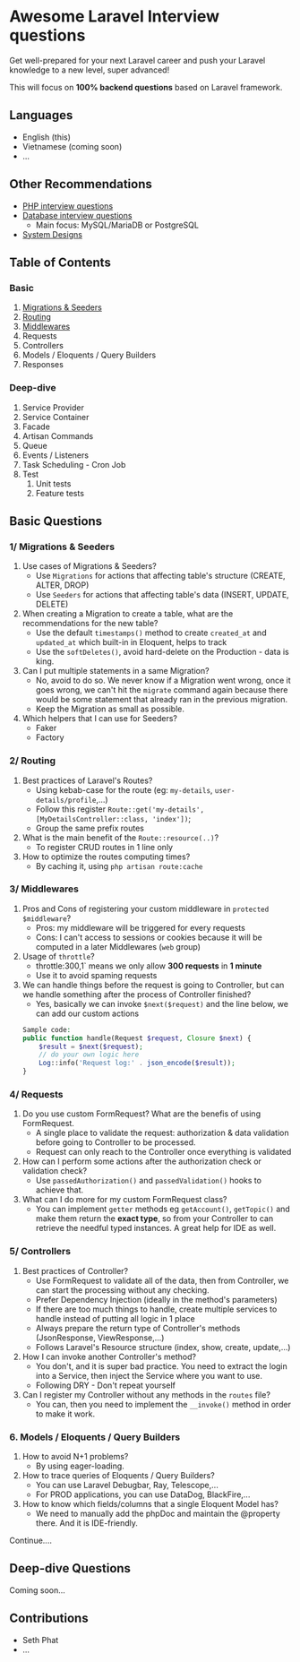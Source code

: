 # Awesome Laravel Interview questions

Get well-prepared for your next Laravel career and push your Laravel knowledge to a new level, super advanced! 

This will focus on **100% backend questions** based on Laravel framework. 

## Languages
- English (this)
- Vietnamese (coming soon)
- ...

## Other Recommendations
- [PHP interview questions](https://github.com/DopplerHQ/awesome-interview-questions#php)
- [Database interview questions](https://github.com/DopplerHQ/awesome-interview-questions#database-technologies)
    - Main focus: MySQL/MariaDB or PostgreSQL
- [System Designs](https://github.com/donnemartin/system-design-primer)

## Table of Contents


### Basic

1. [Migrations & Seeders](https://github.com/sethsandaru/awesome-laravel-interviews#1-migrations--seeders)
2. [Routing](https://github.com/sethsandaru/awesome-laravel-interviews#2-routing)
3. [Middlewares](https://github.com/sethsandaru/awesome-laravel-interviews#3-middlewares)
4. Requests
5. Controllers
6. Models / Eloquents / Query Builders
7. Responses

### Deep-dive

1. Service Provider
2. Service Container
3. Facade
4. Artisan Commands
5. Queue
6. Events / Listeners
7. Task Scheduling - Cron Job
8. Test
    1. Unit tests
    2. Feature tests

## Basic Questions

### 1/ Migrations & Seeders

1. Use cases of Migrations & Seeders?
    - Use `Migrations` for actions that affecting table's structure (CREATE, ALTER, DROP)
    - Use `Seeders` for actions that affecting table's data (INSERT, UPDATE, DELETE)
2. When creating a Migration to create a table, what are the recommendations for the new table?
    - Use the default `timestamps()` method to create `created_at` and `updated_at` which built-in in Eloquent, helps to track
    - Use the `softDeletes()`, avoid hard-delete on the Production - data is king.
3. Can I put multiple statements in a same Migration?
    - No, avoid to do so. We never know if a Migration went wrong, once it goes wrong, we can't hit the `migrate` command again because there would be some statement that already ran in the previous migration.
    - Keep the Migration as small as possible.
4. Which helpers that I can use for Seeders?
    - Faker
    - Factory

### 2/ Routing

1. Best practices of Laravel's Routes?
    - Using kebab-case for the route (eg: `my-details`, `user-details/profile`,...)
    - Follow this register `Route::get('my-details', [MyDetailsController::class, 'index'])`;
    - Group the same prefix routes
2. What is the main benefit of the `Route::resource(..)`?
    - To register CRUD routes in 1 line only
3. How to optimize the routes computing times?
    - By caching it, using `php artisan route:cache`

### 3/ Middlewares

1. Pros and Cons of registering your custom middleware in `protected $middleware`?
    - Pros: my middleware will be triggered for every requests
    - Cons: I can't access to sessions or cookies because it will be computed in a later Middlewares (`web` group)
2. Usage of `throttle`?
    - throttle:300,1` means we only allow **300 requests** in **1 minute**
    - Use it to avoid spaming requests
3. We can handle things before the request is going to Controller, but can we handle something after the process of Controller finished?
    - Yes, basically we can invoke `$next($request)` and the line below, we can add our custom actions
    ```php
    Sample code:
    public function handle(Request $request, Closure $next) {
        $result = $next($request);
        // do your own logic here
        Log::info('Request log:' . json_encode($result));
    }
    ```

### 4/ Requests

1. Do you use custom FormRequest? What are the benefis of using FormRequest.
    - A single place to validate the request: authorization & data validation before going to Controller to be processed.
    - Request can only reach to the Controller once everything is validated
2. How can I perform some actions after the authorization check or validation check?
    - Use `passedAuthorization()` and `passedValidation()` hooks to achieve that.
3. What can I do more for my custom FormRequest class?
    - You can implement `getter` methods eg `getAccount()`, `getTopic()` and make them return the **exact type**, so from your Controller to can retrieve the needful typed instances. A great help for IDE as well.

### 5/ Controllers

1. Best practices of Controller?
    - Use FormRequest to validate all of the data, then from Controller, we can start the processing without any checking.
    - Prefer Dependency Injection (ideally in the method's parameters)
    - If there are too much things to handle, create multiple services to handle instead of putting all logic in 1 place
    - Always prepare the return type of Controller's methods (JsonResponse, ViewResponse,...)
    - Follows Laravel's Resource structure (index, show, create, update,...)
2. How I can invoke another Controller's method?
    - You don't, and it is super bad practice. You need to extract the login into a Service, then inject the Service where you want to use.
    - Following DRY - Don't repeat yourself
3. Can I register my Controller without any methods in the `routes` file?
    - You can, then you need to implement the `__invoke()` method in order to make it work.
    
### 6. Models / Eloquents / Query Builders

1. How to avoid N+1 problems?
    - By using eager-loading. 
2. How to trace queries of Eloquents / Query Builders?
    - You can use Laravel Debugbar, Ray, Telescope,...
    - For PROD applications, you can use DataDog, BlackFire,...
3. How to know which fields/columns that a single Eloquent Model has?
    - We need to manually add the phpDoc and maintain the @property there. And it is IDE-friendly.

Continue....

## Deep-dive Questions

Coming soon...

## Contributions
- Seth Phat
- ...
